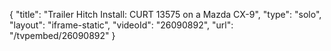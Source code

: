 {
    "title": "Trailer Hitch Install: CURT 13575 on a Mazda CX-9",
    "type": "solo",
    "layout": "iframe-static",
    "videoId": "26090892",
    "url": "\/tvpembed\/26090892"
}